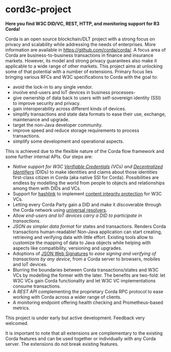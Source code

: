 # cord3c-project

**Here you find W3C DID/VC, REST, HTTP, and monitoring support for R3 Corda!**

Corda is an open source blockchain/DLT project  with a strong focus on
privacy and scalability while addressing the needs of enterprises. More information
are available in https://github.com/corda/corda/. A focus area of Corda are business-to-business
transactions in finance and insurance markets. However, its model and strong privacy guarantees
also make it applicable to a wide range of other markets. This project aims at
unlocking some of that potential with a number of extensions. Primary focus
lies bringing various RFCs and W3C specifications to Corda with the goal to:

- avoid the lock-in to any single vendor.
- involve end-users and IoT devices in business processes-
- give ownership of data back to users with self-sovereign identity (SSI)
  to improve security and privacy.
- gain interoperability across different kinds of devices.
- simplify transactions and state data formats to ease their use, exchange, maintenance and upgrade.
- target the non-Java developer community.
- improve speed and reduce storage requirements to process transactions.
- simplify some development and operational aspects.

This is achieved due to the flexible nature of the Corda flow framework and some further internal APIs.
Our steps are:

- *Native support for W3C [Verifiable Credentials](https://www.w3.org/TR/vc-data-model/) (VCs)
  and [Decentralized Identifiers](https://www.w3.org/TR/did-core/)* (DIDs) to make identities and claims about those identities
  first-class citizen in Corda (aka native SSI for Corda). Possibilities are endless by modelling the world
  from people to objects and relationships among them with DIDs and VCs.
- Support for [hashlink](https://tools.ietf.org/html/draft-sporny-hashlink-04) to implement
  [content integrity protection](https://www.w3.org/TR/vc-data-model/#content-integrity-protection)
  for W3C VCs.
- Letting every Corda Party gain a DID and make it discoverable through the Corda network using
  [universal resolvers](https://medium.com/decentralized-identity/a-universal-resolver-for-self-sovereign-identifiers-48e6b4a5cc3c).
- Allow *end-users and IoT devices carry a DID to participate in transactions*.
- *JSON as simpler data format* for states and transactions. Renders Corda transactions human-readable!
  Non-Java application can start creating, retrieving and verifying data with little effort.
  Existing tools allow to customize the mapping of data to Java objects while helping with aspects
  like compatibility, versioning and upgrades.
- Adoptions of [JSON Web Signatures](https://tools.ietf.org/html/rfc7515) to *ease signing and verifying of
  transactions by any device*, from a Corda server to browsers, mobiles and IoT devices.
- Blurring the boundaries between Corda transactions/states and W3C VCs by modelling the former with the later.
  The benefits are two-fold: let W3C VCs gain Corda functionality and let W3C VC implementations consume transactions.
- A *REST API* complementing the proprietary Corda RPC protocol to ease working with Corda across a wider range of clients.
- A monitoring endpoint offering  health checking and Prometheus-based metrics.

This project is under early but active development. Feedback very welcomed.

It is important to note that all extensions are complementary to the existing Corda features
and can be used together or individually with any Corda server. The extensions do not break
existing features.













